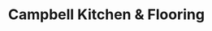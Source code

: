 ---
title: "Campbell Kitchen & Flooring"
url: /campbell/campbell-kitchen-und-flooring/
shop: Fußböden
---